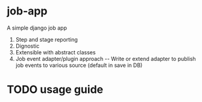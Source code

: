 # job-app

A simple django job app
1. Step and stage reporting
2. Dignostic
3. Extensible with abstract classes
4. Job event adapter/plugin approach -- Write or extend adapter to publish job events to various source (default in save in DB)

# TODO usage guide
